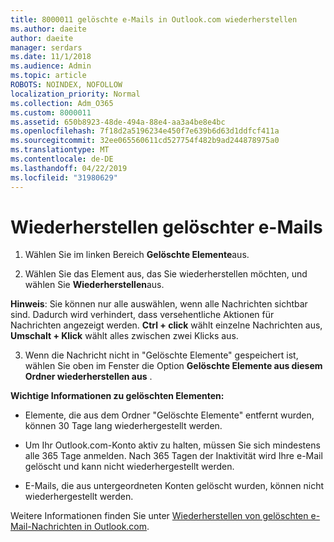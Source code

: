 ```yaml
---
title: 8000011 gelöschte e-Mails in Outlook.com wiederherstellen
ms.author: daeite
author: daeite
manager: serdars
ms.date: 11/1/2018
ms.audience: Admin
ms.topic: article
ROBOTS: NOINDEX, NOFOLLOW
localization_priority: Normal
ms.collection: Adm_O365
ms.custom: 8000011
ms.assetid: 650b8923-48de-494a-88e4-aa3a4be8e4bc
ms.openlocfilehash: 7f18d2a5196234e450f7e639b6d63d1ddfcf411a
ms.sourcegitcommit: 32ee065560611cd527754f482b9ad244878975a0
ms.translationtype: MT
ms.contentlocale: de-DE
ms.lasthandoff: 04/22/2019
ms.locfileid: "31980629"
---
```

# <a name="recover-deleted-email"></a>Wiederherstellen gelöschter e-Mails

1. Wählen Sie im linken Bereich **Gelöschte Elemente**aus. 
    
2. Wählen Sie das Element aus, das Sie wiederherstellen möchten, und wählen Sie **Wiederherstellen**aus. 
  
 **Hinweis**: Sie können nur alle auswählen, wenn alle Nachrichten sichtbar sind. Dadurch wird verhindert, dass versehentliche Aktionen für Nachrichten angezeigt werden. **Ctrl + click** wählt einzelne Nachrichten aus, **Umschalt + Klick** wählt alles zwischen zwei Klicks aus. 
    
3. Wenn die Nachricht nicht in "Gelöschte Elemente" gespeichert ist, wählen Sie oben im Fenster die Option **Gelöschte Elemente aus diesem Ordner wiederherstellen aus** . 
    
 **Wichtige Informationen zu gelöschten Elementen:**
  
- Elemente, die aus dem Ordner "Gelöschte Elemente" entfernt wurden, können 30 Tage lang wiederhergestellt werden.
    
- Um Ihr Outlook.com-Konto aktiv zu halten, müssen Sie sich mindestens alle 365 Tage anmelden. Nach 365 Tagen der Inaktivität wird Ihre e-Mail gelöscht und kann nicht wiederhergestellt werden.
    
- E-Mails, die aus untergeordneten Konten gelöscht wurden, können nicht wiederhergestellt werden.
    
Weitere Informationen finden Sie unter [Wiederherstellen von gelöschten e-Mail-Nachrichten in Outlook.com](https://go.microsoft.com/fwlink/p/?linkid=873117).
  

